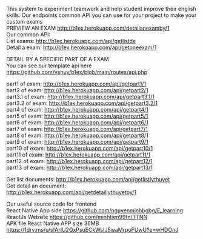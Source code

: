 This system to experiment teamwork and help student improve their english skills.
Our endpoints common API you can use for your project to make your custom exams  
PREVIEW AN EXAM http://b1ex.herokuapp.com/detailanexamby/1  
Our common API:   
 List exams:  http://b1ex.herokuapp.com/api/getlistde  
 Detail a exam:  http://b1ex.herokuapp.com/api/getoneexam/1  
  
 DETAIL BY A SPECIFIC PART OF A EXAM  
 You can see our template api here https://github.com/vshuy/b1ex/blob/main/routes/api.php  
 
 part1 of exam: http://b1ex.herokuapp.com/api/getpart1/1   
 part2 of exam: http://b1ex.herokuapp.com/api/getpart2/1   
 part3.1 of exam: http://b1ex.herokuapp.com/api/getpart3.1/1   
 part3.2 of exam: http://b1ex.herokuapp.com/api/getpart3.2/1   
 part4 of exam: http://b1ex.herokuapp.com/api/getpart4/1   
 part5 of exam: http://b1ex.herokuapp.com/api/getpart5/1  
 part6 of exam: http://b1ex.herokuapp.com/api/getpart6/1  
 part7 of exam: http://b1ex.herokuapp.com/api/getpart7/1   
 part8 of exam: http://b1ex.herokuapp.com/api/getpart8/1   
 part9 of exam: http://b1ex.herokuapp.com/api/getpart9/1   
 part10 of exam: http://b1ex.herokuapp.com/api/getpart10/1   
 part11 of exam: http://b1ex.herokuapp.com/api/getpart11/1   
 part12 of exam: http://b1ex.herokuapp.com/api/getpart12/1   
 part13 of exam: http://b1ex.herokuapp.com/api/getpart13/1  

 
Get list documents: http://b1ex.herokuapp.com/api/getlistlythuyet   
Get detail an document: http://b1ex.herokuapp.com/api/getdetaillythuyetby/1   

Our useful source code for frontend  
React Native App side https://github.com/nguyenminhbgbg/E_learning  
ReactJs Website https://github.com/minhtien99tn/TTNN  
APK file React Native APP size 36MB https://1drv.ms/u/s!ArIU2QxPsuECkWsIJ5waMrpoFUwU?e=wHDOnJ
  
